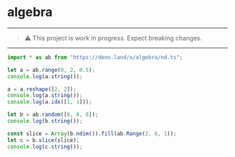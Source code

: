 # algebra

---
> ⚠️ This project is work in progress. Expect breaking changes.
---

```typescript
import * as ab from "https://deno.land/x/algebra/nd.ts";

let a = ab.range(0, 2, 0.5);
console.log(a.string());

a = a.reshape([2, 2]);
console.log(a.string());
console.log(a.idx([1, 1]));

let b = ab.random([8, 8, 8]);
console.log(b.string());

const slice = Array(b.ndim()).fill(ab.Range(2, 6, 1));
let c = b.slice(slice);
console.log(c.string());
```

